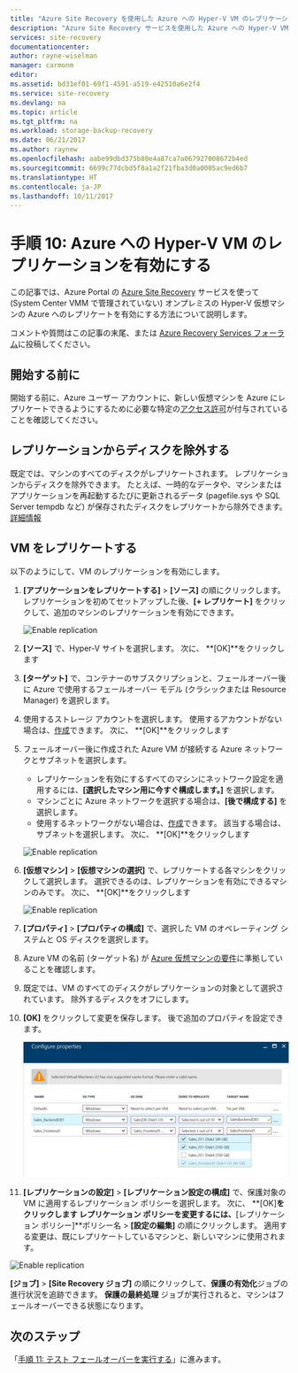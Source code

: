 ```yaml
---
title: "Azure Site Recovery を使用した Azure への Hyper-V VM のレプリケーション (System Center VMM なし) を有効にする | Microsoft Docs"
description: "Azure Site Recovery サービスを使用した Azure への Hyper-V VM のレプリケーションを有効にするために必要な手順の概要を示します"
services: site-recovery
documentationcenter: 
author: rayne-wiselman
manager: carmonm
editor: 
ms.assetid: bd31ef01-69f1-4591-a519-e42510a6e2f4
ms.service: site-recovery
ms.devlang: na
ms.topic: article
ms.tgt_pltfrm: na
ms.workload: storage-backup-recovery
ms.date: 06/21/2017
ms.author: raynew
ms.openlocfilehash: aabe99dbd375b80e4a87ca7a067927008672b4ed
ms.sourcegitcommit: 6699c77dcbd5f8a1a2f21fba3d0a0005ac9ed6b7
ms.translationtype: HT
ms.contentlocale: ja-JP
ms.lasthandoff: 10/11/2017
---
```

# <a name="step-10-enable-replication-for-hyper-v-vms-replicating-to-azure"></a>手順 10: Azure への Hyper-V VM のレプリケーションを有効にする


この記事では、Azure Portal の [Azure Site Recovery](site-recovery-overview.md) サービスを使って (System Center VMM で管理されていない) オンプレミスの Hyper-V 仮想マシンの Azure へのレプリケートを有効にする方法について説明します。

コメントや質問はこの記事の末尾、または [Azure Recovery Services フォーラム](https://social.msdn.microsoft.com/forums/azure/home?forum=hypervrecovmgr)に投稿してください。




## <a name="before-you-start"></a>開始する前に

開始する前に、Azure ユーザー アカウントに、新しい仮想マシンを Azure にレプリケートできるようにするために必要な特定の[アクセス許可](site-recovery-role-based-linked-access-control.md#permissions-required-to-enable-replication-for-new-virtual-machines)が付与されていることを確認してください。

## <a name="exclude-disks-from-replication"></a>レプリケーションからディスクを除外する

既定では、マシンのすべてのディスクがレプリケートされます。 レプリケーションからディスクを除外できます。 たとえば、一時的なデータや、マシンまたはアプリケーションを再起動するたびに更新されるデータ (pagefile.sys や SQL Server tempdb など) が保存されたディスクをレプリケートから除外できます。 [詳細情報](site-recovery-exclude-disk.md)


## <a name="replicate-vms"></a>VM をレプリケートする

以下のようにして、VM のレプリケーションを有効にします。          

1. **[アプリケーションをレプリケートする]** > **[ソース]** の順にクリックします。 レプリケーションを初めてセットアップした後、**[+ レプリケート]** をクリックして、追加のマシンのレプリケーションを有効にできます。

    ![Enable replication](./media/hyper-v-site-walkthrough-enable-replication/enable-replication.png)
2. **[ソース]** で、Hyper-V サイトを選択します。 次に、 **[OK]**をクリックします
3. **[ターゲット]** で、コンテナーのサブスクリプションと、フェールオーバー後に Azure で使用するフェールオーバー モデル (クラシックまたは Resource Manager) を選択します。
4. 使用するストレージ アカウントを選択します。 使用するアカウントがない場合は、[作成](#set-up-an-azure-storage-account)できます。 次に、 **[OK]**をクリックします
5. フェールオーバー後に作成された Azure VM が接続する Azure ネットワークとサブネットを選択します。

    - レプリケーションを有効にするすべてのマシンにネットワーク設定を適用するには、**[選択したマシン用に今すぐ構成します。]** を選択します。
    - マシンごとに Azure ネットワークを選択する場合は、**[後で構成する]** を選択します。
    - 使用するネットワークがない場合は、[作成](#set-up-an-azure-network)できます。 該当する場合は、サブネットを選択します。 次に、 **[OK]**をクリックします

   ![Enable replication](./media/hyper-v-site-walkthrough-enable-replication/enable-replication11.png)

6. **[仮想マシン]** > **[仮想マシンの選択]** で、レプリケートする各マシンをクリックして選択します。 選択できるのは、レプリケーションを有効にできるマシンのみです。 次に、 **[OK]**をクリックします

    ![Enable replication](./media/hyper-v-site-walkthrough-enable-replication/enable-replication5-for-exclude-disk.png)

7. **[プロパティ]**  >  **[プロパティの構成]** で、選択した VM のオペレーティング システムと OS ディスクを選択します。
8. Azure VM の名前 (ターゲット名) が [Azure 仮想マシンの要件](site-recovery-support-matrix-to-azure.md#failed-over-azure-vm-requirements)に準拠していることを確認します。
9. 既定では、VM のすべてのディスクがレプリケーションの対象として選択されています。 除外するディスクをオフにします。
10. **[OK]** をクリックして変更を保存します。 後で追加のプロパティを設定できます。

    ![Enable replication](./media/hyper-v-site-walkthrough-enable-replication/enable-replication6-with-exclude-disk.png)

11. **[レプリケーションの設定]**  >  **[レプリケーション設定の構成]** で、保護対象の VM に適用するレプリケーション ポリシーを選択します。 次に、 **[OK]**をクリックします レプリケーション ポリシーを変更するには、**[レプリケーション ポリシー]**ポリシー名 > **[設定の編集]** の順にクリックします。 適用する変更は、既にレプリケートしているマシンと、新しいマシンに使用されます。


   ![Enable replication](./media/hyper-v-site-walkthrough-enable-replication/enable-replication7.png)

**[ジョブ]** > **[Site Recovery ジョブ]** の順にクリックして、**保護の有効化**ジョブの進行状況を追跡できます。 **保護の最終処理** ジョブが実行されると、マシンはフェールオーバーできる状態になります。


## <a name="next-steps"></a>次のステップ


「[手順 11: テスト フェールオーバーを実行する](hyper-v-site-walkthrough-test-failover.md)」に進みます。
